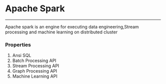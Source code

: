 # Apache Spark

---
Apache spark is an engine for executing data engineering,Stream processing and machine learning on distributed cluster

### **Properties**
1. Ansi SQL
2. Batch Processing API
3. Stream Processing API
4. Graph Processing API
5. Machine Learning API

